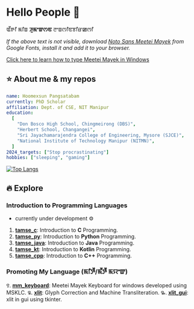 # Hello People 👋

ꯑꯩꯒꯤ ꯃꯤꯡ **ꯍꯨꯃꯦꯛꯁꯟ**
ꯂꯦꯡꯁꯤꯟꯕꯤꯔꯀꯁꯤ

_If the above text is not visible, download [Noto Sans Meetei Mayek](https://fonts.google.com/noto/specimen/Noto+Sans+Meetei+Mayek) from Google Fonts, install it and add it to your browser._

[Click here to learn how to type Meetei Mayek in Windows](https://github.com/hoomexsun/mm_keyboard)

## :star: About me & my repos

```yaml
name: Hoomexsun Pangsatabam
currently: PhD Scholar
affiliation: Dept. of CSE, NIT Manipur
education:
  [
    "Don Bosco High School, Chingmeirong (DBS)",
    "Herbert School, Changangei",
    "Sri Jayachamarajendra College of Engineering, Mysore (SJCE)",
    "National Institute of Technology Manipur (NITMN)",
  ]
2024_targets: ["Stop procrastinating"]
hobbies: ["sleeping", "gaming"]
```

[![Top Langs](https://github-readme-stats.vercel.app/api/top-langs/?username=hoomexsun&layout=compact&theme=vision-friendly-dark)](https://github.com/anuraghazra/github-readme-stats)

## :fire: Explore

### Introduction to Programming Languages

- currently under development :gear:

1. **[tamse_c](https://github.com/hoomexsun/tamse_c)**: Introduction to **C** Programming.
2. **[tamse_py](https://github.com/hoomexsun/tamse_py)**: Introduction to **Python** Programming.
3. **[tamse_java](https://github.com/hoomexsun/tamse_java)**: Introduction to **Java** Programming.
4. **[tamse_kt](https://github.com/hoomexsun/tamse_kt)**: Introduction to **Kotlin** Programming.
5. **[tamse_cpp](https://github.com/hoomexsun/tamse_cpp)**: Introduction to **C++** Programming.

### Promoting My Language (ꯃꯤꯇꯩ/ꯃꯩꯇꯩ ꯃꯌꯦꯛ)

꯱. **[mm_keyboard](https://github.com/hoomexsun/xlit)**: Meetei Mayek Keyboard for windows developed using MSKLC.
꯲. **[xlit](https://github.com/hoomexsun/xlit)**: Glyph Correction and Machine Transliteration.
꯳. **[xlit_gui](https://github.com/hoomexsun/xlit)**: xlit in gui using tkinter.
